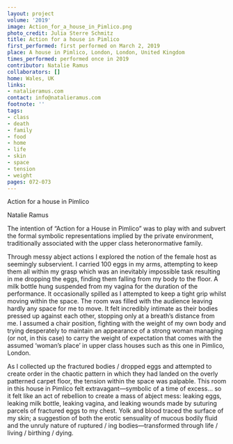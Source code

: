 ```yaml
---
layout: project
volume: '2019'
image: Action_for_a_house_in_Pimlico.png
photo_credit: Julia Sterre Schmitz
title: Action for a house in Pimlico
first_performed: first performed on March 2, 2019
place: A house in Pimlico, London, London, United Kingdom
times_performed: performed once in 2019
contributor: Natalie Ramus
collaborators: []
home: Wales, UK
links:
- natalieramus.com
contact: info@natalieramus.com
footnote: ''
tags:
- class
- death
- family
- food
- home
- life
- skin
- space
- tension
- weight
pages: 072-073
---
```


Action for a house in Pimlico

Natalie Ramus

The intention of “Action for a House in Pimlico” was to play with and subvert the formal symbolic representations implied by the private environment, traditionally associated with the upper class heteronormative family.

Through messy abject actions I explored the notion of the female host as seemingly subservient. I carried 100 eggs in my arms, attempting to keep them all within my grasp which was an inevitably impossible task resulting in me dropping the eggs, finding them falling from my body to the floor. A milk bottle hung suspended from my vagina for the duration of the performance. It occasionally spilled as I attempted to keep a tight grip whilst moving within the space. The room was filled with the audience leaving hardly any space for me to move. It felt incredibly intimate as their bodies pressed up against each other, stopping only at a breath’s distance from me. I assumed a chair position, fighting with the weight of my own body and trying desperately to maintain an appearance of a strong woman managing (or not, in this case) to carry the weight of expectation that comes with the assumed ‘woman’s place’ in upper class houses such as this one in Pimlico, London.

As I collected up the fractured bodies / dropped eggs and attempted to create order in the chaotic pattern in which they had landed on the overly patterned carpet floor, the tension within the space was palpable. This room in this house in Pimlico felt extravagant—symbolic of a time of excess… so it felt like an act of rebellion to create a mass of abject mess: leaking eggs, leaking milk bottle, leaking vagina, and leaking wounds made by suturing parcels of fractured eggs to my chest. Yolk and blood traced the surface of my skin; a suggestion of both the erotic sensuality of mucous bodily fluid and the unruly nature of ruptured / ing bodies—transformed through life / living / birthing / dying.
